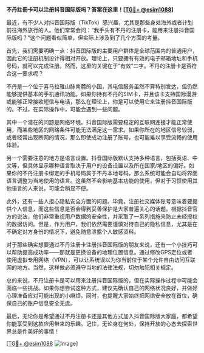 **不丹註冊卡可以注册抖音国际版吗？答案在这里！[[TG💪+ @esim1088](https://t.me/s/esim1088)]**

最近，有不少人对抖音国际版（TikTok）感兴趣，尤其是那些身处海外或者计划前往海外旅行的人。他们常常会问：“我手头有不丹的注册卡，能用来注册抖音国际版吗？”这个问题看似简单，但实际上涉及到了几个方面的考量。

首先，我们需要明确一点：抖音国际版的主要用户群体是全球范围内的普通用户，因此它的注册机制设计得相对开放。理论上，只要拥有有效的电子邮箱地址和手机号码，就可以完成注册。然而，这里的关键在于“有效”二字。不丹的注册卡是否符合这一要求呢？

不丹是一个位于喜马拉雅山脉南麓的小国，其电信服务虽然不算特别发达，但仍然能够提供基本的手机通讯功能。如果你持有不丹的SIM卡，并且该卡支持国际漫游或能够正常接收短信与电话，那么在理论上，你是可以使用它来注册抖音国际版的。不过，在实际操作中，可能会遇到一些问题。

其中一个潜在的问题是网络环境。抖音国际版需要稳定的互联网连接才能正常使用，而某些地区的网络条件可能无法满足这一需求。如果你所在的地区信号较弱，或者经常出现断网的情况，那么即使成功注册了账号，也可能难以享受流畅的使用体验。

另一个需要注意的地方是语言设置。抖音国际版默认支持多种语言，包括英语、中文等，但具体显示哪种语言取决于用户的设备设置以及所在国家/地区的偏好。如果你的不丹注册卡绑定的手机号码属于不丹本地号码，那么系统可能会自动将界面语言调整为当地使用的语言。这虽然不会影响基本功能的使用，但对于习惯使用其他语言的人来说，可能会稍显不便。

此外，还有一些人担心隐私安全方面的问题。毕竟，注册社交媒体账号意味着要提供个人信息，而这些信息是否会得到妥善保护是大家普遍关心的话题。根据抖音官方的说法，他们非常重视用户数据的安全性，并采取了一系列措施来防止未经授权的数据访问。但是，作为用户，我们依然需要谨慎对待自己的隐私信息，尤其是在不确定对方身份的情况下，避免随意泄露个人敏感资料。

对于那些确实想要通过不丹注册卡注册抖音国际版的朋友来说，还有一个小技巧可以帮助提高成功率——那就是更换设备的地理位置信息。通过修改GPS定位或者使用虚拟专用网络（VPN），可以让系统误以为你当前位于某个允许自由访问互联网的地方。当然，这样做必须遵守当地的法律法规，切勿触犯相关规定。

总的来说，不丹注册卡是可以用来注册抖音国际版的，但在实际操作过程中可能会面临一些挑战。如果你想尝试这种方式，建议先确认自己的网络状况良好，并做好心理准备应对可能出现的小麻烦。同时，也提醒大家始终把网络安全放在首位，确保自己的账户信息安全无虞。

最后，无论你是希望通过不丹注册卡还是其他方式加入抖音国际版大家庭，都希望你能享受到这款应用带来的乐趣。记住，无论身在何处，保持开放的心态去探索世界总是件美好的事情！

[[TG💪+ @esim1088](https://t.me/s/esim1088) ![Image](https://i.postimg.cc/4NQfJmqS/Snipaste-2025-05-13-00-14-12.png)]